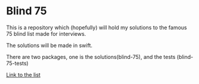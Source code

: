 # Blind 75

This is a repository which (hopefully) will hold my solutions to the famous 75 blind list made for interviews. 

The solutions will be made in swift. 

There are two packages, one is the solutions(blind-75), and the tests (blind-75-tests)

[Link to the list](https://leetcode.com/discuss/general-discussion/460599/blind-75-leetcode-questions)
